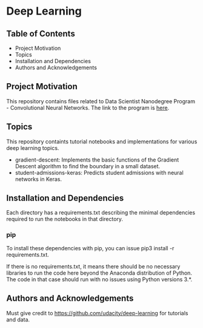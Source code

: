 # Deep Learning 

## Table of Contents
* Project Motivation
* Topics
* Installation and Dependencies
* Authors and Acknowledgements

## Project Motivation
This repository contains files related to Data Scientist Nanodegree Program - Convolutional Neural Networks. The link to the program is [here](https://www.udacity.com/course/data-scientist-nanodegree--nd025).

## Topics
This repository containts tutorial notebooks and implementations for various deep learning topics.
* gradient-descent: Implements the basic functions of the Gradient Descent algorithm to find the boundary in a small dataset.
* student-admissions-keras: Predicts student admissions with neural networks in Keras.

## Installation and Dependencies

Each directory has a requirements.txt describing the minimal dependencies required to run the notebooks in that directory.

### pip
To install these dependencies with pip, you can issue pip3 install -r requirements.txt.

If there is no requirements.txt, it means there should be no necessary libraries to run the code here beyond the Anaconda distribution of Python. 
The code in that case should run with no issues using Python versions 3.*.

## Authors and Acknowledgements
Must give credit to https://github.com/udacity/deep-learning for tutorials and data. 
